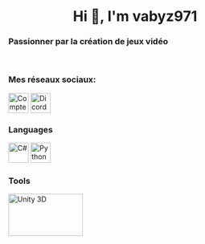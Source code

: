 <h1 align="center">Hi 👋, I'm vabyz971</h1>
<h3 >Passionner par la création de jeux vidéo </h3>

<br>

<p align="left">

<h3 align="left">Mes réseaux sociaux:</h3>
<a href="https://twitter.com/vabyz971" target="blank"><img align="center" src="https://cdn.jsdelivr.net/npm/simple-icons@3.0.1/icons/twitter.svg" alt="Compte twitter" height="40" width="40" /></a>
<a href="https://discord/vabyz971
#6387" target="blank"><img align="center" src="https://upload.wikimedia.org/wikipedia/fr/thumb/0/05/Discord.svg/1200px-Discord.svg.png" alt="Dicord" height="40" width="40" /></a>
</p>

<h3 align="left">Languages</h3>
<p align="left">
<img src="https://upload.wikimedia.org/wikipedia/commons/thumb/0/0d/C_Sharp_wordmark.svg/1200px-C_Sharp_wordmark.svg.png" alt="C#" height="40" width="40"/>

<img src="https://upload.wikimedia.org/wikipedia/commons/thumb/c/c3/Python-logo-notext.svg/768px-Python-logo-notext.svg.png" alt="Python" height="40" width="40"/>
</p>


<h3 align="left">Tools</h3>

<p align="left">

<img src="https://unity.com/logo-unity-web.png" alt="Unity 3D" height="84" width="148"/>

</p>